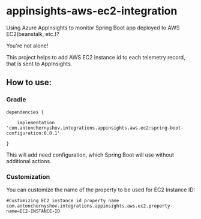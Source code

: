 # appinsights-aws-ec2-integration
Using Azure AppInsights to monitor Spring Boot app deployed to AWS EC2(beanstalk, etc.)?

You're not alone!

This project helps to add AWS EC2 instance id to each telemetry record, that is sent to AppInsights.


## How to use:

### Gradle 
```
dependencies {

    implementation 'com.antonchernyshov.integrations.appinsights.aws.ec2:spring-boot-configuration:0.0.1'    
    
}
```

This will add need configuration, which Spring Boot will use without additional actions.

### Customization

You can customize the name of the property to be used for EC2 Instance ID:

``` properties
#Customizing EC2 instance id property name
com.antonchernyshov.integrations.appinsights.aws.ec2.property-name=EC2-INSTANCE-ID
```
